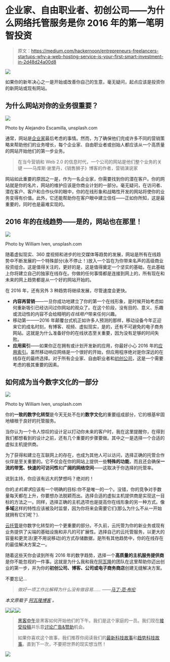 # 企业家、自由职业者、初创公司——为什么网络托管服务是你 2016 年的第一笔明智投资

> 原文：<https://medium.com/hackernoon/entrepreneurs-freelancers-startups-why-a-web-hosting-service-is-your-first-smart-investment-in-2d48d24a00d8>

![](img/b96e2498a4a3ab69470e7c0bed9e2596.png)

如果你的新年决心之一是开始或改善你自己的生意，毫无疑问，起点应该是投资你的新网站或现有网站。

## 为什么网站对你的业务很重要？

![](img/c300c36217e4a61ddbd62170c1269651.png)

Photo by Alejandro Escamilla, unsplash.com

通常，网站是[企业家](https://hackernoon.com/tagged/entrepreneurs)最后考虑的事情。然而，为了确保他们完成许多不同的营销策略来帮助他们的业务增长，每个企业家、自由职业者或创始人都应该从一个高质量的网站开始他们的第一步业务。

> 在当今营销和 Web 2.0 的信息时代，一个公司的网站是他们整个业务的关键
> ——马库斯·谢里丹，《销售狮子》博客的作者，营销演说家

网站如此重要的原因之一是，作为一名企业家，你需要找到你的潜在客户。你的网站就是你的名片，网站的维护应该是你商业计划的一部分。毫无疑问，在访问者、潜在客户、客户和合作伙伴的眼中，你的在线形象和战略性开发的网站将使你的业务变得有价值。此外，它还能帮助你在客户眼中建立信任——正如你所知，这是最重要的，同时也是最难实现的。

## 2016 年的在线趋势——是的，网站也在那里！

![](img/3b5ebdf3872cb4be7e7c1940f170fdd9.png)

Photo by William Iven, unsplash.com

随着虚拟现实、360 度视频和进步的社交媒体等趋势的发展，网站是所有在线趋势中不断发展的一个特殊部分(永不停止！)放入一个旨在为你带来名声的高级商业投资组合。这是值得关注的，更好的是，这是值得奠定一个坚实的基础，在此基础上你将建立自己的独家在线存在。你做的任何事情都是连接到网上的，所有现在和未来的网上趋势都是从一个好的网站开始的。

在 2016 年，还有另外 3 种趋势将继续发展，尽管速度会更快。

*   **内容再营销**——一旦你成功地建立了你的第一个在线形象，是时候开始考虑如何重新吸引已经访问过你网站的观众了。在这个阶段，没有目的、意义、乐趣或流动性的内容不会给精明的*在线用户*带来任何兴趣。
*   移动第一——2016 年颠覆台式机正如许多人预测的那样，移动设备今年正迎来它的成名时刻，有博客、视频、虚拟现实，是的，还有不可避免的电子商务网站。这就是为什么准备好你的在线状态至关重要，因为没有足够的时间失败。
*   **应用索引**——如果你正在拥有或计划开发新的应用，你最好小心 2016 年的[应用索引](http://searchengineland.com/app-indexing-matters-future-search-216884)。虽然移动响应网络是一个很好的开始，但应用程序绝对是你深远的在线存在的最终选择。对于所有企业家、自由职业者和[初创公司](https://hackernoon.com/tagged/startups)，这是一个需要考虑的极其重要的因素。

## 如何成为当今数字文化的一部分

![](img/c388e302fd08e62472c8ff78de7b8659.png)

Photo by William Iven, unsplash.com

你的**一致的数字化转型**是今天无处不在的**数字文化**的重要组成部分，它的根基牢固地植根于良好的托管服务。

当你认为一个令人惊叹的设计足以打动你未来的客户时，我在这里提醒你，在得到我们都想看到的设计之前，还有几个重要的步骤要做。其中之一是选择一个合适的虚拟主机提供商。

为了获得和建立在互联网上的存在，也成为其他人可以访问，选择正确的托管合作伙伴是至关重要的。它不仅会在你的网站上提供一些**特殊的功能**，而且还会确保**一流的带宽、快速的可访问性**和**广阔的网络空间**——这取决于你选择的托管率。

说到主持，你应该有远大的梦想吗？绝对的！

你的*主机需求*应该有一个明确的目标:你不是唯一的一个。没错，你的竞争对手数量每天都在上升，你要想办法脱颖而出。选择合适的虚拟主机提供商是实现这一目标的方法之一。同样，选择正确的主机选项也是提高你在线形象的另一种方式。像**多域**这样的特性应该被及时监督，因为你将来会需要它们(那么为什么不从一开始就拥有它们呢？).

[云托管](https://www.avalon.host/)是你数字化转型的一个更重要的部分。不久前，云托管为你的新业务或现有业务提供了尖端的基础设施和非凡的可扩展性。选择自己的云托管服务，以更大的容量和更灵活(更不用说移动)的方式存储数据，是所有其他趋势中，你的在线存在的最佳解决方案之一。

随着这些天你会读到所有 2016 年的数字趋势，选择一个**高质量的主机服务提供商**是你不能忽视的一件事。这就是为什么我和我在[阿瓦隆](https://www.avalon.host/)的团队在这里帮助你迈出创业的第一步，并为你的**初创公司、博客、公司或电子商务商店**创建无缝解决方案。

不要忘记…

> *做好一项工作比解释为什么没有做容易……
> ——*[*马丁·范·布伦*](http://www.goodreads.com/author/show/1635859.Martin_Van_Buren)

*本文原载于* [*阿瓦隆博客*](http://www.avalon.host/blog/entrepreneurs-freelancers-startups-why-a-web-hosting-service-is-your-first-smart-investment-in-2016/) *。*

[![](img/50ef4044ecd4e250b5d50f368b775d38.png)](http://bit.ly/HackernoonFB)[![](img/979d9a46439d5aebbdcdca574e21dc81.png)](https://goo.gl/k7XYbx)[![](img/2930ba6bd2c12218fdbbf7e02c8746ff.png)](https://goo.gl/4ofytp)

> [黑客中午](http://bit.ly/Hackernoon)是黑客如何开始他们的下午。我们是这个家庭的一员。我们现在[接受投稿](http://bit.ly/hackernoonsubmission)并乐意[讨论广告&赞助](mailto:partners@amipublications.com)机会。
> 
> 如果你喜欢这个故事，我们推荐你阅读我们的[最新科技故事](http://bit.ly/hackernoonlatestt)和[趋势科技故事](https://hackernoon.com/trending)。直到下一次，不要把世界的现实想当然！

[![](img/be0ca55ba73a573dce11effb2ee80d56.png)](https://goo.gl/Ahtev1)